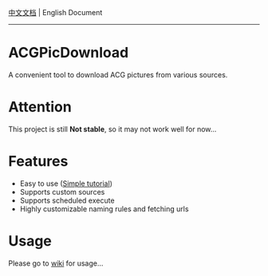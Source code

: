 [中文文档](https://github.com/zxzxy/ACGPicDownload/blob/master/README.md) | English Document

------------------

# ACGPicDownload

A convenient tool to download ACG pictures from various sources.

# Attention

This project is still **Not stable**, so it may not work well for now...

# Features

- Easy to use ([Simple tutorial](#simple-tutorial))
- Supports custom sources
- Supports scheduled execute
- Highly customizable naming rules and fetching urls

# Usage

Please go to [wiki](https://github.com/zxzxy/ACGPicDownload/wiki) for usage...

